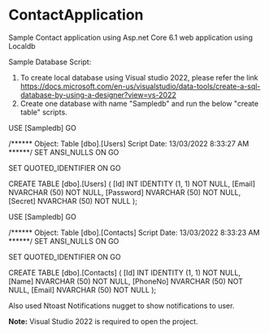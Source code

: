 # ContactApplication
Sample Contact application using Asp.net Core 6.1 web application using Localdb

Sample Database Script:
1. To create local database using Visual studio 2022, please refer the link https://docs.microsoft.com/en-us/visualstudio/data-tools/create-a-sql-database-by-using-a-designer?view=vs-2022
2. Create one database with name "Sampledb" and run the below "create table" scripts.

USE [Sampledb]
GO

/****** Object: Table [dbo].[Users] Script Date: 13/03/2022 8:33:27 AM ******/
SET ANSI_NULLS ON
GO

SET QUOTED_IDENTIFIER ON
GO

CREATE TABLE [dbo].[Users] (
    [Id]       INT           IDENTITY (1, 1) NOT NULL,
    [Email]    NVARCHAR (50) NOT NULL,
    [Password] NVARCHAR (50) NOT NULL,
    [Secret]   NVARCHAR (50) NOT NULL
);

USE [Sampledb]
GO

/****** Object: Table [dbo].[Contacts] Script Date: 13/03/2022 8:33:23 AM ******/
SET ANSI_NULLS ON
GO

SET QUOTED_IDENTIFIER ON
GO

CREATE TABLE [dbo].[Contacts] (
    [Id]      INT           IDENTITY (1, 1) NOT NULL,
    [Name]    NVARCHAR (50) NOT NULL,
    [PhoneNo] NVARCHAR (50) NOT NULL,
    [Email]   NVARCHAR (50) NOT NULL
);

Also used Ntoast Notifications nugget to show notifications to user.


**Note:** Visual Studio 2022 is required to open the project.


